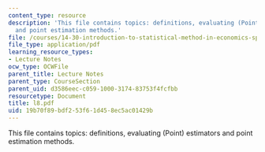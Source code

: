```yaml
---
content_type: resource
description: 'This file contains topics: definitions, evaluating (Point) estimators
  and point estimation methods.'
file: /courses/14-30-introduction-to-statistical-method-in-economics-spring-2006/19b70f89bdf253f61d458ec5ac01429b_l8.pdf
file_type: application/pdf
learning_resource_types:
- Lecture Notes
ocw_type: OCWFile
parent_title: Lecture Notes
parent_type: CourseSection
parent_uid: d3586eec-c059-1000-3174-83753f4fcfbb
resourcetype: Document
title: l8.pdf
uid: 19b70f89-bdf2-53f6-1d45-8ec5ac01429b
---
```

This file contains topics: definitions, evaluating (Point) estimators and point estimation methods.

